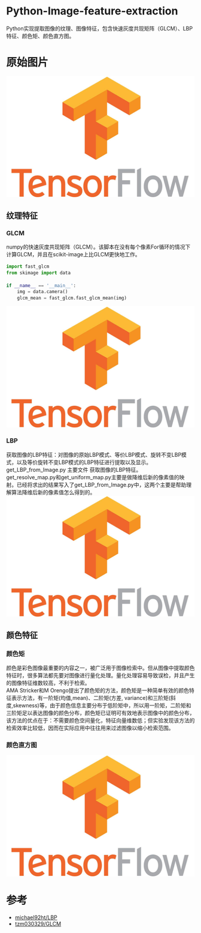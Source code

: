 # Python-Image-feature-extraction
Python实现提取图像的纹理、图像特征，包含快速灰度共现矩阵（GLCM）、LBP特征、颜色矩、颜色直方图。

# 原始图片
![Tensorflow](https://github.com/1044197988/Awesome-Tensorflow2/blob/master/Logo/Logo.jpg)

## 纹理特征
### GLCM
numpy的快速灰度共现矩阵（GLCM）。该脚本在没有每个像素For循环的情况下计算GLCM，并且在scikit-image上比GLCM更快地工作。
```python
import fast_glcm
from skimage import data

if __name__ == '__main__':
    img = data.camera()
    glcm_mean = fast_glcm.fast_glcm_mean(img)
```
![Tensorflow](https://github.com/1044197988/Awesome-Tensorflow2/blob/master/Logo/Logo.jpg)

### LBP
获取图像的LBP特征：对图像的原始LBP模式、等价LBP模式、旋转不变LBP模式，以及等价旋转不变LBP模式的LBP特征进行提取以及显示。<br>
get_LBP_from_Image.py 主要文件 获取图像的LBP特征。<br>
get_resolve_map.py和get_uniform_map.py主要是做降维后新的像素值的映射。已经将求出的结果写入了get_LBP_from_Image.py中，这两个主要是帮助理解算法降维后新的像素值怎么得到的。
![Tensorflow](https://github.com/1044197988/Awesome-Tensorflow2/blob/master/Logo/Logo.jpg)
## 颜色特征
### 颜色矩
颜色是彩色图像最重要的内容之一，被广泛用于图像检索中。但从图像中提取颜色特征时，很多算法都先要对图像进行量化处理。量化处理容易导致误检，并且产生的图像特征维数较高，不利于检索。<br>AMA Stricker和M Orengo提出了颜色矩的方法，颜色矩是一种简单有效的颜色特征表示方法，有一阶矩(均值,mean)、二阶矩(方差, variance)和三阶矩(斜度,skewness)等，由于颜色信息主要分布于低阶矩中，所以用一阶矩，二阶矩和三阶矩足以表达图像的颜色分布，颜色矩已证明可有效地表示图像中的颜色分布，该方法的优点在于：不需要颜色空间量化，特征向量维数低；但实验发现该方法的检索效率比较低，因而在实际应用中往往用来过滤图像以缩小检索范围。<br>
### 颜色直方图
![Tensorflow](https://github.com/1044197988/Awesome-Tensorflow2/blob/master/Logo/Logo.jpg)

# 参考
* [michael92ht/LBP](https://github.com/michael92ht/LBP)
* [tzm030329/GLCM](https://github.com/tzm030329/GLCM)
